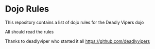 Dojo Rules
==========

This repository contains a list of dojo rules for the Deadly Vipers dojo

All should read the rules

Thanks to deadlyviper who started it all https://github.com/deadlyvipers